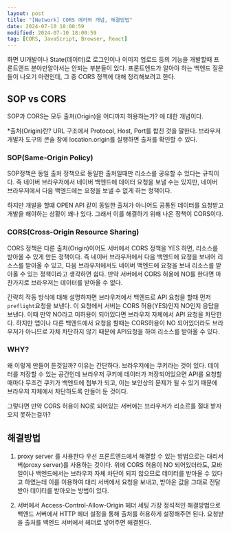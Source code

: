 ```yaml
---
layout: post
title: "[Network] CORS 에러와 개념, 해결방법"
date: 2024-07-10 18:00:59
modified: 2024-07-10 18:00:59
tag: [CORS, JavaScript, Browser, React]
---
```


화면 UI개발이나 State(데이터)로 로그인이나 이미지 업로드 등의 기능을 개발할때 프론트엔드 분야만알아서는 안되는 부분들이 있다.
프론트엔드가 알아야 하는 백엔드 질문들이 나오기 마련인데, 그 중 CORS 정책에 대해 정리해보려고 한다.

## SOP vs CORS

SOP과 CORS는 모두 출처(Origin)을 어디까지 허용하는가? 에 대한 개념이다.

\*출처(Origin)란?
URL 구조에서 Protocol, Host, Port를 합친 것을 말한다.
브라우저 개발자 도구의 콘솔 창에 location.origin를 실행하면 출처를 확인할 수 있다.

### SOP(Same-Origin Policy)

SOP정책은 동일 출처 정책으로 동일한 출처일때만 리소스를 공유할 수 있다는 규칙이다. 즉 네이버 브라우저에서 네이버 백엔드에 데이터 요청을 보낼 수는 있지만, 네이버 브라우저에서 다음 백엔드에는 요청을 보낼 수 없게 하는 정책이다.

하지만 개발을 할떄 OPEN API 같이 동일한 출처가 아니어도 공통된 데이터를 요청받고 개발을 해야하는 상황이 꽤나 있다.
그래서 이를 해결하기 위해 나온 정책이 CORS이다.

### CORS(Cross-Origin Resource Sharing)

CORS 정책은 다른 출처(Origin)이어도 서버에서 CORS 정책을 YES 하면, 리소스를 받아올 수 있게 만든 정책이다. 즉 네이버 브라우저에서 다음 백엔드에 요청을 보내어 리소스를 받아올 수 있고, 다음 브라우저에서도 네이버 백엔드에 요청을 보내 리소스를 받아올 수 있는 정책이라고 생각하면 쉽다. 만약 서버에서 CORS 허용에 NO를 한다면 마찬가지로 브라우저는 데이터를 받아올 수 없다.

간략히 작동 방식에 대해 설명하자면 브라우저에서 백엔드로 API 요청을 할때 먼저 `preflight`요청을 보낸다.
이 요청에서 서버는 CORS 허용(YES)인지 NO인지 응답을 보낸다.
이때 만약 NO라고 미허용이 되어있다면 브라우저 자체에서 API 요청을 차단한다.
하지만 앱이나 다른 백엔드에서 요청을 할때는 CORS허용이 NO 되어있더라도 브라우저가 아니므로 자체 차단하지 않기 때문에 API요청을 하여 리소스를 받아올 수 있다.

### WHY?

왜 이렇게 만들어 둔것일까?
이유는 간단하다. 브라우저에는 쿠키라는 것이 있다. 데이터를 저장할 수 있는 공간인데 브라우저 쿠키에 데이터가 저장되어있으면 API를 요청할때마다 무조건 쿠키가 백엔드에 첨부가 되고, 이는 보안상의 문제가 될 수 있기 때문에 브라우저 자체에서 차단하도록 만들어 둔 것이다.

그렇다면 만약 CORS 허용이 NO로 되어있는 서버에는 브라우저가 리소르를 절대 받자오지 못하는걸까?

## 해결방법

1. proxy server 를 사용한다
   우선 프론트엔드에서 해결할 수 있는 방법으로는 대리서버(proxy server)를 사용하는 것이다.
   위에 CORS 허용이 NO 되어있더라도, 모바일이나 백엔드에서는 브라우저 자체 차단이 되지 않으므로 데이터를 받아올 수 있다고 하였는데 이를 이용하여 대리 서버에서 요청을 보내고, 받아온 값을 그대로 전달 받아 데이터를 받아오는 방법이 있다.

2. 서버에서 Access-Control-Allow-Origin 헤더 세팅
   가장 정석적인 해결방법으로 백엔드 서버에서 HTTP 헤더 설정을 통해 출처를 허용하게 설정해주면 된다.
   요청받을 출처를 백엔드 서버에서 헤더로 넣어주면 해결된다.
